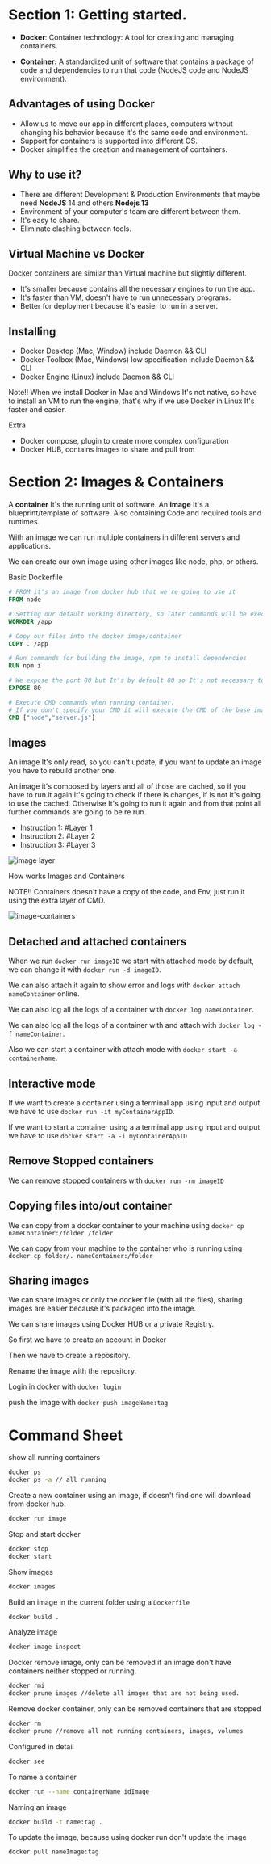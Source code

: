 # Section 1: Getting started.


- **Docker**: Container technology: A tool for creating and managing containers.

- **Container:** A standardized unit of software that contains a package of code and dependencies to run that code (NodeJS code and NodeJS environment).

## Advantages of using Docker

- Allow us to move our app in different places, computers without changing his behavior because it's the same code and environment.
- Support for containers is supported into different OS.
- Docker simplifies the creation and management of containers.

## Why to use it?

- There are different Development & Production Environments that maybe need **NodeJS** 14 and others **Nodejs 13**
- Environment of your computer's team are different between them.
- It's easy to share.
- Eliminate clashing between tools.

## Virtual Machine vs Docker

Docker containers are similar than Virtual machine but slightly different.

- It's smaller because contains all the necessary engines to run the app.
- It's faster than VM, doesn't have to run unnecessary programs.
- Better for deployment because it's easier to run in a server.

## Installing

- Docker Desktop (Mac, Window) include Daemon && CLI
- Docker Toolbox (Mac, Windows) low specification include Daemon && CLI
- Docker Engine (Linux) include Daemon && CLI

Note!! When we install Docker in Mac and Windows It's not native, so have to install an VM to run the engine, that's why if we use Docker in Linux It's faster and easier.


Extra
- Docker compose, plugin to create more complex configuration
- Docker HUB, contains images to share and pull from

# Section 2: Images & Containers

A **container** It's the running unit of software.
An **image** It's a blueprint/template of software. Also containing Code and required tools and runtimes.

With an image we can run multiple containers in different servers and applications.

We can create our own image using other images like node, php, or others.

Basic Dockerfile

```DOCKERFILE
# FROM it's an image from docker hub that we're going to use it
FROM node

# Setting our default working directory, so later commands will be executed there.
WORKDIR /app

# Copy our files into the docker image/container
COPY . /app

# Run commands for building the image, npm to install dependencies
RUN npm i

# We expose the port 80 but It's by default 80 so It's not necessary to writ it.
EXPOSE 80

# Execute CMD commands when running container.
# If you don't specify your CMD it will execute the CMD of the base image.
CMD ["node","server.js"]
```

## Images

An image It's only read, so you can't update, if you want to update an image you have to rebuild another one.

An image it's composed by layers and all of those are cached, so if you have to run it again It's going to check if there is changes, if is not It's going to use the cached. Otherwise It's going to run it again and from that point all further commands are going to be re run.

- Instruction 1: #Layer 1
- Instruction 2: #Layer 2
- Instruction 3: #Layer 3



![image layer](https://user-images.githubusercontent.com/121119769/209197870-992679cc-f077-444a-8203-9b61aa21231c.png)

How works Images and Containers

NOTE!! Containers doesn't have a copy of the code, and Env, just run it using the extra layer of CMD.

![image-containers](https://user-images.githubusercontent.com/121119769/209204198-ecbc8677-4713-4652-83b7-fb12be298efa.png)

## Detached and attached containers

When we run `docker run imageID` we start with attached mode by default, we can change it with `docker run -d imageID`.

We can also attach it again to show error and logs with `docker attach nameContainer` online.

We can also log all the logs of a container with `docker log nameContainer`.

We can also log all the logs of a container with and attach with `docker log -f nameContainer`.

Also we can start a container with attach mode with `docker start -a containerName`.

## Interactive mode

If we want to create a container using a terminal app using input and output we have to use `docker run -it myContainerAppID`.

If we want to start a container using a  a terminal app using input and output we have to use `docker start -a -i myContainerAppID`

## Remove Stopped containers

We can remove stopped containers with `docker run -rm imageID`

## Copying files into/out container

We can copy from a docker container to your machine using `docker cp nameContainer:/folder /folder`

We can copy from your machine to the container who is running using `docker cp folder/. nameContainer:/folder `

## Sharing images

We can share images or only the docker file (with all the files), sharing images are easier because it's packaged into the image.

We can share images using Docker HUB or a private Registry.

So first we have to create an account in Docker

Then we have to create a repository.

Rename the image with the repository.

Login in docker with `docker login`

push the image with `docker push imageName:tag`

## 

# Command Sheet

show all running containers
```bash
docker ps
docker ps -a // all running
```

Create a new container using an image, if doesn't find one will download from docker hub.
```bash
docker run image
```
Stop and start docker

```bash
docker stop
docker start
```

Show images 
```bash
docker images
```
Build an image in the current folder using a `Dockerfile`
```bash
docker build .
```

Analyze image
```bash
docker image inspect
```

Docker remove image, only can be removed if an image don't have containers neither stopped or running.
```bash
docker rmi
docker prune images //delete all images that are not being used.
```

Remove docker container, only can be removed containers that are stopped
```bash
docker rm 
docker prune //remove all not running containers, images, volumes
```
Configured in detail
```bash
docker see
```

To name a container

```bash
docker run --name containerName idImage
```

Naming an image 
```bash
docker build -t name:tag .
```

To update the image, because using docker run don't update the image

```bash
docker pull nameImage:tag 
```

```bash
```

```bash
```

